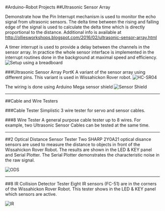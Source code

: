 #Arduino-Robot Projects
##Ultrasonic Sensor Array

Demonstrate how the Pin Interrupt mechanism is used to monitor the echo signal from ultrasonic sensors.
The delta time between the rising and falling edge of the signal is used to calculate the delta time which is directly proportional to the distance. Additional info is available at http://olliesworkshops.blogspot.com/2016/02/ultrasonic-sensor-array.html

A timer interrupt is used to provide a delay between the channels in the sensor array.
In practice the whole sensor interface is implemented in the interrupt routines done in the background at maximal speed and efficiency.
![Setup using a breadboard](https://3.bp.blogspot.com/-A7OYEk-cwWw/VrwCKxZmpcI/AAAAAAAACk4/ox09Ucv1NTI/s1600/JH8C6626.jpg)

###Ultrasonic Sensor Array PortK
A variant of the sensor array using different pins.  This variant is used in Wissahickon Rover robot.
![HC-SR04](https://3.bp.blogspot.com/-eV-Yprw0mto/Vrv7LpAml1I/AAAAAAAACj0/uARwGaCTOEk/s1600/HC-SR04.png)

The wiring is done using Arduino Mega sensor shield
![Sensor Shield](http://g02.a.alicdn.com/kf/HTB1HQ2AKpXXXXa7XXXXq6xXFXXX7/Sensor-Shield-for-Arduino-Mega-2560-with-SD-card-logger-Assembled-.jpg_200x200.jpg)

---

##Cable and Wire Testers

###Cable Tester
Simplistic 3 wire tester for servo and sensor cables.

###8 Wire Tester
A general purpose cable tester up to 8 wires.
For example, two Ultrasonic Sensor Cables can be tested at the same time.

---

##2 Optical Distance Sensor Tester
Two SHARP 2Y0A21 optical disance sensors are used to measure the distance to objects in front of the Wissahickon Rover Robot.  The results are shown in the LED & KEY panel and Serial Plotter.  The Serial Plotter demonstrates the characteristic noise in the raw signal.

![ODS](http://www.robotpark.com/image/cache/data/PRO/92432/92432_01-700x700.jpg)

---

##8 IR Collision Detector Tester
Eight IR sensors (FC-51) are in the corners of the Wissahickon Rover Robot.  This tester shows in the LED & KEY panel which sensors are active.

![IR](http://g03.a.alicdn.com/kf/HTB1jf6NHpXXXXX_XVXXq6xXFXXXa/222401262/HTB1jf6NHpXXXXX_XVXXq6xXFXXXa.jpg)
